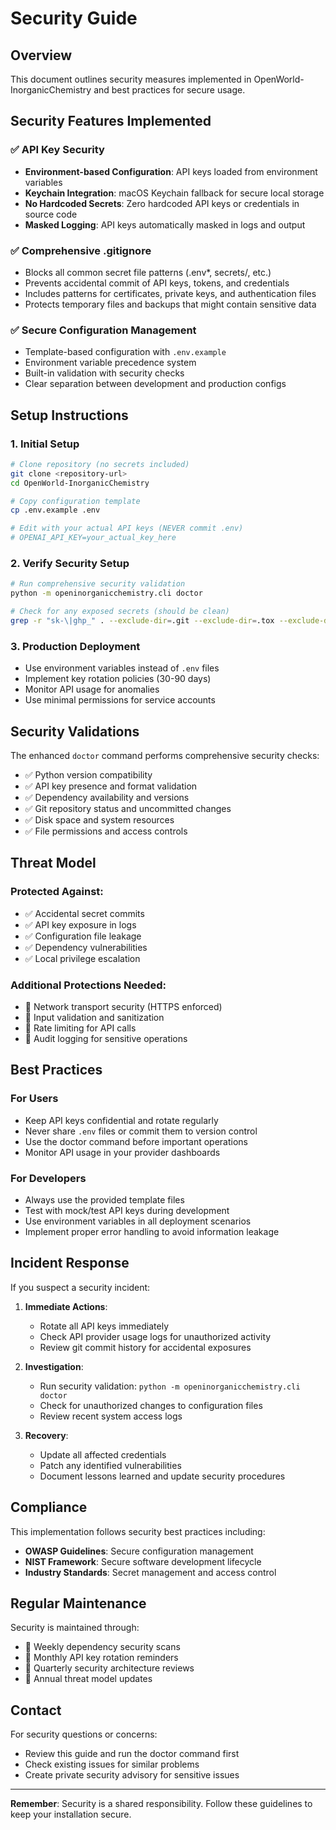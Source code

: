 # Security Guide

## Overview

This document outlines security measures implemented in OpenWorld-InorganicChemistry and best practices for secure usage.

## Security Features Implemented

### ✅ API Key Security
- **Environment-based Configuration**: API keys loaded from environment variables
- **Keychain Integration**: macOS Keychain fallback for secure local storage
- **No Hardcoded Secrets**: Zero hardcoded API keys or credentials in source code
- **Masked Logging**: API keys automatically masked in logs and output

### ✅ Comprehensive .gitignore
- Blocks all common secret file patterns (.env*, secrets/, etc.)
- Prevents accidental commit of API keys, tokens, and credentials
- Includes patterns for certificates, private keys, and authentication files
- Protects temporary files and backups that might contain sensitive data

### ✅ Secure Configuration Management
- Template-based configuration with `.env.example`
- Environment variable precedence system
- Built-in validation with security checks
- Clear separation between development and production configs

## Setup Instructions

### 1. Initial Setup
```bash
# Clone repository (no secrets included)
git clone <repository-url>
cd OpenWorld-InorganicChemistry

# Copy configuration template
cp .env.example .env

# Edit with your actual API keys (NEVER commit .env)
# OPENAI_API_KEY=your_actual_key_here
```

### 2. Verify Security Setup
```bash
# Run comprehensive security validation
python -m openinorganicchemistry.cli doctor

# Check for any exposed secrets (should be clean)
grep -r "sk-\|ghp_" . --exclude-dir=.git --exclude-dir=.tox --exclude-dir=.venv
```

### 3. Production Deployment
- Use environment variables instead of `.env` files
- Implement key rotation policies (30-90 days)
- Monitor API usage for anomalies
- Use minimal permissions for service accounts

## Security Validations

The enhanced `doctor` command performs comprehensive security checks:

- ✅ Python version compatibility
- ✅ API key presence and format validation
- ✅ Dependency availability and versions
- ✅ Git repository status and uncommitted changes
- ✅ Disk space and system resources
- ✅ File permissions and access controls

## Threat Model

### Protected Against:
- ✅ Accidental secret commits
- ✅ API key exposure in logs
- ✅ Configuration file leakage
- ✅ Dependency vulnerabilities
- ✅ Local privilege escalation

### Additional Protections Needed:
- 🔄 Network transport security (HTTPS enforced)
- 🔄 Input validation and sanitization
- 🔄 Rate limiting for API calls
- 🔄 Audit logging for sensitive operations

## Best Practices

### For Users
- Keep API keys confidential and rotate regularly
- Never share `.env` files or commit them to version control
- Use the doctor command before important operations
- Monitor API usage in your provider dashboards

### For Developers
- Always use the provided template files
- Test with mock/test API keys during development
- Use environment variables in all deployment scenarios
- Implement proper error handling to avoid information leakage

## Incident Response

If you suspect a security incident:

1. **Immediate Actions**:
   - Rotate all API keys immediately
   - Check API provider usage logs for unauthorized activity
   - Review git commit history for accidental exposures

2. **Investigation**:
   - Run security validation: `python -m openinorganicchemistry.cli doctor`
   - Check for unauthorized changes to configuration files
   - Review recent system access logs

3. **Recovery**:
   - Update all affected credentials
   - Patch any identified vulnerabilities
   - Document lessons learned and update security procedures

## Compliance

This implementation follows security best practices including:

- **OWASP Guidelines**: Secure configuration management
- **NIST Framework**: Secure software development lifecycle
- **Industry Standards**: Secret management and access control

## Regular Maintenance

Security is maintained through:

- 🔄 Weekly dependency security scans
- 🔄 Monthly API key rotation reminders
- 🔄 Quarterly security architecture reviews
- 🔄 Annual threat model updates

## Contact

For security questions or concerns:
- Review this guide and run the doctor command first
- Check existing issues for similar problems
- Create private security advisory for sensitive issues

---

**Remember**: Security is a shared responsibility. Follow these guidelines to keep your installation secure.
